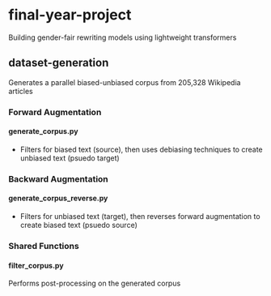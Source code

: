 # final-year-project
Building gender-fair rewriting models using lightweight transformers 

## dataset-generation
Generates a parallel biased-unbiased corpus from 205,328 Wikipedia articles

### Forward Augmentation
#### generate_corpus.py
* Filters for biased text (source), then uses debiasing techniques to create unbiased text (psuedo target)


### Backward Augmentation
#### generate_corpus_reverse.py
* Filters for unbiased text (target), then reverses forward augmentation  to create biased text (psuedo source)

### Shared Functions
#### filter_corpus.py
Performs post-processing on the generated corpus